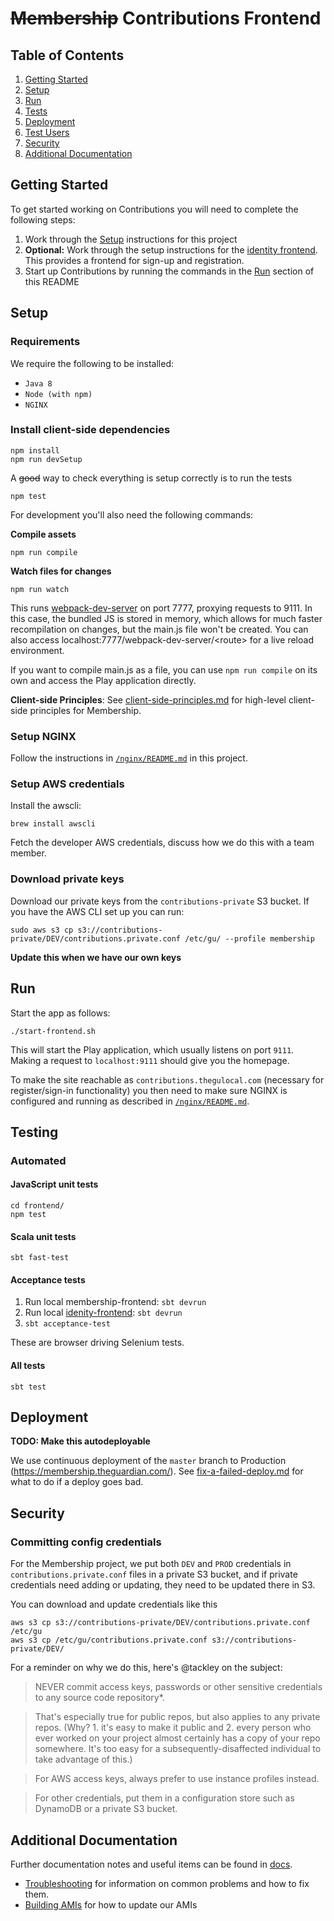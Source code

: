 # ~~Membership~~ Contributions Frontend


## Table of Contents

1. [Getting Started](#getting-started)
1. [Setup](#setup)
1. [Run](#run)
1. [Tests](#tests)
1. [Deployment](#deployment)
1. [Test Users](#test-users)
1. [Security](#security)
1. [Additional Documentation](#additional)

## Getting Started

To get started working on Contributions you will need to complete the following steps:

1. Work through the [Setup](#setup) instructions for this project
2. **Optional:** Work through the setup instructions for the [identity frontend](https://github.com/guardian/identity-frontend). This provides a frontend for sign-up and registration.
3. Start up Contributions by running the commands in the [Run](#run) section of this README

## Setup

### Requirements

We require the following to be installed:

- `Java 8`
- `Node (with npm)`
- `NGINX`

### Install client-side dependencies

```
npm install
npm run devSetup
```

A ~~good~~ way to check everything is setup correctly is to run the tests

```
npm test
```

For development you'll also need the following commands:

**Compile assets**

```
npm run compile
```

**Watch files for changes**

```
npm run watch
```

This runs [webpack-dev-server](https://webpack.github.io/docs/webpack-dev-server.html) on port 7777, proxying requests to 9111. In this case, the bundled JS is stored in memory, which allows for much faster recompilation on changes, but the main.js file won't be created. You can also access localhost:7777/webpack-dev-server/\<route\> for a live reload environment. 

If you want to compile main.js as a file, you can use `npm run compile` on its own and access the Play application directly.


**Client-side Principles**: See [client-side-principles.md](docs/client-side-principles.md) for high-level client-side principles for Membership.

### Setup NGINX

Follow the instructions in [`/nginx/README.md`](./nginx/README.md) in this project.

### Setup AWS credentials

Install the awscli:
```
brew install awscli
```

Fetch the developer AWS credentials, discuss how we do this with a team member.


### Download private keys

Download our private keys from the `contributions-private` S3 bucket. If you have the AWS CLI set up you can run:

```
sudo aws s3 cp s3://contributions-private/DEV/contributions.private.conf /etc/gu/ --profile membership
```

**Update this when we have our own keys**

## Run

Start the app as follows:

```
./start-frontend.sh
```

This will start the Play application, which usually listens on port `9111`. Making a request to `localhost:9111` should give you the homepage.

To make the site reachable as `contributions.thegulocal.com` (necessary for register/sign-in functionality) you then need to make sure NGINX is configured and running as described in [`/nginx/README.md`](./nginx/README.md).

## Testing

### Automated

#### JavaScript unit tests


```
cd frontend/
npm test
```


#### Scala unit tests

`sbt fast-test`

#### Acceptance tests

1. Run local membership-frontend: `sbt devrun`
2. Run local [idenity-frontend](https://github.com/guardian/identity-frontend): `sbt devrun`
3. `sbt acceptance-test`

These are browser driving Selenium tests.

#### All tests

`sbt test`


## Deployment

**TODO: Make this autodeployable**

We use continuous deployment of the `master` branch to Production (https://membership.theguardian.com/).
See [fix-a-failed-deploy.md](https://github.com/guardian/deploy/blob/master/magenta-lib/docs/magenta-lib/howto/fix-a-failed-deploy.md)
for what to do if a deploy goes bad.

## Security

### Committing config credentials

For the Membership project, we put both `DEV` and `PROD` credentials in `contributions.private.conf` files in a private
S3 bucket, and if private credentials need adding or updating, they need to be updated there in S3.

You can download and update credentials like this

    aws s3 cp s3://contributions-private/DEV/contributions.private.conf /etc/gu
    aws s3 cp /etc/gu/contributions.private.conf s3://contributions-private/DEV/

For a reminder on why we do this, here's @tackley on the subject:

>NEVER commit access keys, passwords or other sensitive credentials to any source code repository*.

>That's especially true for public repos, but also applies to any private repos. (Why? 1. it's easy to make it public and 2. every person who ever worked on your project almost certainly has a copy of your repo somewhere. It's too easy for a subsequently-disaffected individual to take advantage of this.)

>For AWS access keys, always prefer to use instance profiles instead.

>For other credentials, put them in a configuration store such as DynamoDB or a private S3 bucket.

<a name="additional"></a>


## Additional Documentation

Further documentation notes and useful items can be found in [docs](/docs).

- [Troubleshooting](docs/Troubleshooting.md) for information on common problems and how to fix them.
- [Building AMIs](docs/building-amis.md) for how to update our AMIs
